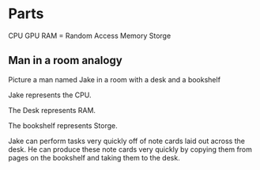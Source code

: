 # Parts

CPU
GPU
RAM = Random Access Memory
Storge

## Man in a room analogy

Picture a man named Jake in a room with a desk and a bookshelf

Jake represents the CPU.

The Desk represents RAM.

The bookshelf represents Storge.

Jake can perform tasks very quickly off of note cards laid out across the 
desk. He can produce these note cards very quickly by copying them from pages
on the bookshelf and taking them to the desk.




